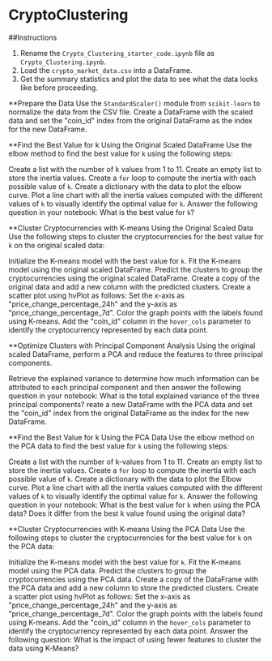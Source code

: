 # CryptoClustering

##Instructions
1. Rename the `Crypto_Clustering_starter_code.ipynb` file as `Crypto_Clustering.ipynb`.
2. Load the `crypto_market_data.csv` into a DataFrame.
3. Get the summary statistics and plot the data to see what the data looks like before proceeding.

**Prepare the Data
Use the `StandardScaler()` module from `scikit-learn` to normalize the data from the CSV file.
Create a DataFrame with the scaled data and set the "coin_id" index from the original DataFrame as the index for the new DataFrame.
  
**Find the Best Value for k Using the Original Scaled DataFrame
Use the elbow method to find the best value for `k` using the following steps:

Create a list with the number of k values from 1 to 11.
Create an empty list to store the inertia values.
Create a `for` loop to compute the inertia with each possible value of `k`.
Create a dictionary with the data to plot the elbow curve.
Plot a line chart with all the inertia values computed with the different values of `k` to visually identify the optimal value for `k`.
Answer the following question in your notebook: What is the best value for `k`?

**Cluster Cryptocurrencies with K-means Using the Original Scaled Data
Use the following steps to cluster the cryptocurrencies for the best value for `k` on the original scaled data:

Initialize the K-means model with the best value for `k`.
Fit the K-means model using the original scaled DataFrame.
Predict the clusters to group the cryptocurrencies using the original scaled DataFrame.
Create a copy of the original data and add a new column with the predicted clusters.
Create a scatter plot using hvPlot as follows:
  Set the x-axis as "price_change_percentage_24h" and the y-axis as "price_change_percentage_7d".
  Color the graph points with the labels found using K-means.
  Add the "coin_id" column in the `hover_cols` parameter to identify the cryptocurrency represented by each data point.
  
**Optimize Clusters with Principal Component Analysis
Using the original scaled DataFrame, perform a PCA and reduce the features to three principal components.

Retrieve the explained variance to determine how much information can be attributed to each principal component and then answer the following question in your notebook:
  What is the total explained variance of the three principal components?
reate a new DataFrame with the PCA data and set the "coin_id" index from the original DataFrame as the index for the new DataFrame.

**Find the Best Value for k Using the PCA Data
Use the elbow method on the PCA data to find the best value for `k` using the following steps:

Create a list with the number of k-values from 1 to 11.
Create an empty list to store the inertia values.
Create a `for` loop to compute the inertia with each possible value of `k`.
Create a dictionary with the data to plot the Elbow curve.
Plot a line chart with all the inertia values computed with the different values of `k` to visually identify the optimal value for `k`.
Answer the following question in your notebook:
What is the best value for `k` when using the PCA data?
Does it differ from the best k value found using the original data?
  
**Cluster Cryptocurrencies with K-means Using the PCA Data
Use the following steps to cluster the cryptocurrencies for the best value for `k` on the PCA data:

Initialize the K-means model with the best value for `k`.
Fit the K-means model using the PCA data.
Predict the clusters to group the cryptocurrencies using the PCA data.
Create a copy of the DataFrame with the PCA data and add a new column to store the predicted clusters.
Create a scatter plot using hvPlot as follows:
Set the x-axis as "price_change_percentage_24h" and the y-axis as "price_change_percentage_7d".
Color the graph points with the labels found using K-means.
Add the "coin_id" column in the `hover_cols` parameter to identify the cryptocurrency represented by each data point.
Answer the following question:
What is the impact of using fewer features to cluster the data using K-Means?

    
